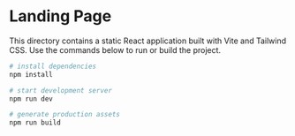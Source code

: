 # Landing Page

This directory contains a static React application built with Vite and Tailwind CSS. Use the commands below to run or build the project.

```bash
# install dependencies
npm install

# start development server
npm run dev

# generate production assets
npm run build
```
